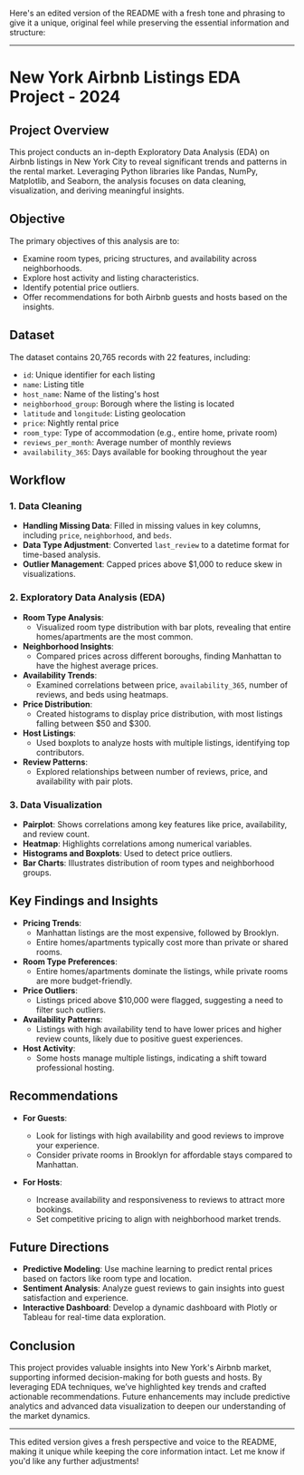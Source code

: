 Here's an edited version of the README with a fresh tone and phrasing to give it a unique, original feel while preserving the essential information and structure:

---

# New York Airbnb Listings EDA Project - 2024

## Project Overview

This project conducts an in-depth Exploratory Data Analysis (EDA) on Airbnb listings in New York City to reveal significant trends and patterns in the rental market. Leveraging Python libraries like Pandas, NumPy, Matplotlib, and Seaborn, the analysis focuses on data cleaning, visualization, and deriving meaningful insights.

## Objective

The primary objectives of this analysis are to:

- Examine room types, pricing structures, and availability across neighborhoods.
- Explore host activity and listing characteristics.
- Identify potential price outliers.
- Offer recommendations for both Airbnb guests and hosts based on the insights.

## Dataset

The dataset contains 20,765 records with 22 features, including:

- `id`: Unique identifier for each listing
- `name`: Listing title
- `host_name`: Name of the listing's host
- `neighborhood_group`: Borough where the listing is located
- `latitude` and `longitude`: Listing geolocation
- `price`: Nightly rental price
- `room_type`: Type of accommodation (e.g., entire home, private room)
- `reviews_per_month`: Average number of monthly reviews
- `availability_365`: Days available for booking throughout the year

## Workflow

### 1. Data Cleaning

- **Handling Missing Data**: Filled in missing values in key columns, including `price`, `neighborhood`, and `beds`.
- **Data Type Adjustment**: Converted `last_review` to a datetime format for time-based analysis.
- **Outlier Management**: Capped prices above $1,000 to reduce skew in visualizations.

### 2. Exploratory Data Analysis (EDA)

- **Room Type Analysis**:
  - Visualized room type distribution with bar plots, revealing that entire homes/apartments are the most common.
- **Neighborhood Insights**:
  - Compared prices across different boroughs, finding Manhattan to have the highest average prices.
- **Availability Trends**:
  - Examined correlations between price, `availability_365`, number of reviews, and beds using heatmaps.
- **Price Distribution**:
  - Created histograms to display price distribution, with most listings falling between $50 and $300.
- **Host Listings**:
  - Used boxplots to analyze hosts with multiple listings, identifying top contributors.
- **Review Patterns**:
  - Explored relationships between number of reviews, price, and availability with pair plots.

### 3. Data Visualization

- **Pairplot**: Shows correlations among key features like price, availability, and review count.
- **Heatmap**: Highlights correlations among numerical variables.
- **Histograms and Boxplots**: Used to detect price outliers.
- **Bar Charts**: Illustrates distribution of room types and neighborhood groups.

## Key Findings and Insights

- **Pricing Trends**:
  - Manhattan listings are the most expensive, followed by Brooklyn.
  - Entire homes/apartments typically cost more than private or shared rooms.
- **Room Type Preferences**:
  - Entire homes/apartments dominate the listings, while private rooms are more budget-friendly.
- **Price Outliers**:
  - Listings priced above $10,000 were flagged, suggesting a need to filter such outliers.
- **Availability Patterns**:
  - Listings with high availability tend to have lower prices and higher review counts, likely due to positive guest experiences.
- **Host Activity**:
  - Some hosts manage multiple listings, indicating a shift toward professional hosting.


## Recommendations

- **For Guests**:
  - Look for listings with high availability and good reviews to improve your experience.
  - Consider private rooms in Brooklyn for affordable stays compared to Manhattan.
  
- **For Hosts**:
  - Increase availability and responsiveness to reviews to attract more bookings.
  - Set competitive pricing to align with neighborhood market trends.

## Future Directions

- **Predictive Modeling**: Use machine learning to predict rental prices based on factors like room type and location.
- **Sentiment Analysis**: Analyze guest reviews to gain insights into guest satisfaction and experience.
- **Interactive Dashboard**: Develop a dynamic dashboard with Plotly or Tableau for real-time data exploration.

## Conclusion

This project provides valuable insights into New York's Airbnb market, supporting informed decision-making for both guests and hosts. By leveraging EDA techniques, we’ve highlighted key trends and crafted actionable recommendations. Future enhancements may include predictive analytics and advanced data visualization to deepen our understanding of the market dynamics.

---

This edited version gives a fresh perspective and voice to the README, making it unique while keeping the core information intact. Let me know if you'd like any further adjustments!
